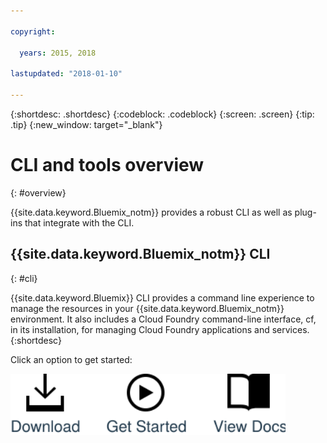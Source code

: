 ```yaml
---

copyright:

  years: 2015, 2018

lastupdated: "2018-01-10"

---
```


{:shortdesc: .shortdesc}
{:codeblock: .codeblock}
{:screen: .screen}
{:tip: .tip}
{:new_window: target="_blank"}

# CLI and tools overview
{: #overview}

{{site.data.keyword.Bluemix_notm}} provides a robust CLI as well as plug-ins that integrate with the CLI.

## {{site.data.keyword.Bluemix_notm}} CLI
{: #cli}

{{site.data.keyword.Bluemix}} CLI provides a command line experience to manage the resources in your {{site.data.keyword.Bluemix_notm}} environment. It also includes a Cloud Foundry command-line interface, cf, in its installation, for managing Cloud Foundry applications and services.
{:shortdesc}

Click an option to get started:

<img usemap="#home_map" border="0" class="image" id="image_ztx_crb_f1b" src="images/cli-image.svg" width="440" alt="Click an icon to get started quickly with {{site.data.keyword.Bluemix_notm}} CLI." style="width:440px;" />
<map name="home_map" id="home_map">
<area href="/docs/cli/reference/bluemix_cli/all_versions.html" alt="Download the {{site.data.keyword.Bluemix_notm}} CLI" title="Download" shape="rect" coords="-7, -8, 108, 211" />
<area href="/docs/cli/reference/bluemix_cli/get_started.html" alt="Get started." title="Get started" shape="rect" coords="155, -1, 289, 210" />
<area href="/docs/cli/reference/bluemix_cli/bx_cli.html" alt="View docs" title="View docs" shape="rect" coords="326, -10, 448, 218" />
</map>

